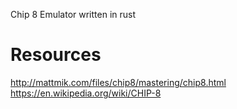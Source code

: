 Chip 8 Emulator written in rust

# Resources
http://mattmik.com/files/chip8/mastering/chip8.html
https://en.wikipedia.org/wiki/CHIP-8

